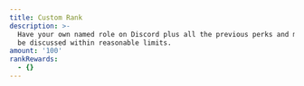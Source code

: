 ```yaml
---
title: Custom Rank
description: >-
  Have your own named role on Discord plus all the previous perks and more can
  be discussed within reasonable limits.
amount: '100'
rankRewards:
  - {}
---
```


